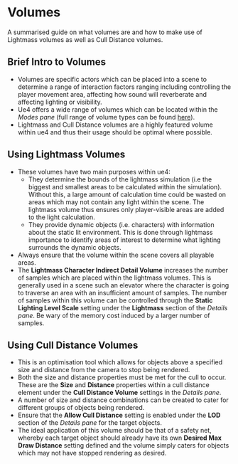 # Volumes

A summarised guide on what volumes are and how to make use of Lightmass volumes as well as Cull Distance volumes.

## Brief Intro to Volumes
   * Volumes are specific actors which can be placed into a scene to determine a range of interaction factors ranging including controlling the player movement area, affecting how sound will reverberate and affecting lighting or visibility.
   * Ue4 offers a wide range of volumes which can be located within the *Modes pane* (full range of volume types can be found [here](https://docs.unrealengine.com/en-US/Engine/Actors/Volumes/index.html)).
   * Lightmass and Cull Distance volumes are a highly featured volume within ue4 and thus their usage should be optimal where possible.


## Using Lightmass Volumes
   * These volumes have two main purposes within ue4:
     * They determine the bounds of the lightmass simulation (i.e the biggest and smallest areas to be calculated within the simulation). Without this, a large amount of calculation time could be wasted on areas which may not contain any light within the scene. The lightmass volume thus ensures only player-visible areas are added to the light calculation.
     * They provide dynamic objects (i.e. characters) with information about the static lit environment. This is done through lightmass importance to identify areas of interest to determine what lighting surrounds the dynamic objects.
   * Always ensure that the volume within the scene covers all playable areas.
   * The **Lightmass Character Indirect Detail Volume** increases the number of samples which are placed within the lightmass volumes. This is generally used in a scene such an elevator where the character is going to traverse an area with an insufficient amount of samples. The number of samples within this volume can be controlled through the **Static Lighting Level Scale** setting under the **Lightmass** section of the *Details pane*. Be wary of the memory cost induced by a larger number of samples.

## Using Cull Distance Volumes
   * This is an optimisation tool which allows for objects above a specified size and distance from the camera to stop being rendered.
   * Both the size and distance properties must be met for the cull to occur. These are the **Size** and **Distance** properties within a cull distance element under the **Cull Distance Volume** settings in the *Details pane*.
   * A number of size and distance combinations can be created to cater for different groups of objects being rendered.
   * Ensure that the **Allow Cull Distance** setting is enabled under the **LOD** section of the *Details pane* for the target objects.
   * The ideal application of this volume should be that of a safety net, whereby each target object should already have its own **Desired Max Draw Distance** setting defined and the volume simply caters for objects which may not have stopped rendering as desired.